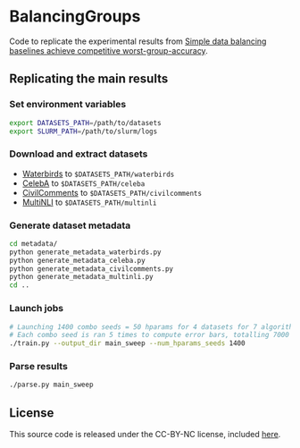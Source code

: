 # BalancingGroups

Code to replicate the experimental results from [Simple data balancing baselines achieve competitive worst-group-accuracy](https://arxiv.org/abs/2110.14503).

## Replicating the main results

### Set environment variables

```bash
export DATASETS_PATH=/path/to/datasets
export SLURM_PATH=/path/to/slurm/logs
```

### Download and extract datasets

* [Waterbirds](https://nlp.stanford.edu/data/dro/waterbird_complete95_forest2water2.tar.gz) to `$DATASETS_PATH/waterbirds`
* [CelebA](https://www.kaggle.com/jessicali9530/celeba-dataset) to `$DATASETS_PATH/celeba`
* [CivilComments](https://worksheets.codalab.org/rest/bundles/0x8cd3de0634154aeaad2ee6eb96723c6e/contents/blob/) to `$DATASETS_PATH/civilcomments`
* [MultiNLI](https://github.com/kohpangwei/group_DRO#multinli-with-annotated-negations) to `$DATASETS_PATH/multinli`

### Generate dataset metadata

```bash
cd metadata/
python generate_metadata_waterbirds.py
python generate_metadata_celeba.py
python generate_metadata_civilcomments.py
python generate_metadata_multinli.py
cd ..
```

### Launch jobs

```bash
# Launching 1400 combo seeds = 50 hparams for 4 datasets for 7 algorithms
# Each combo seed is ran 5 times to compute error bars, totalling 7000 jobs
./train.py --output_dir main_sweep --num_hparams_seeds 1400 
```

### Parse results

```bash
./parse.py main_sweep
```

## License

This source code is released under the CC-BY-NC license, included [here](LICENSE).

